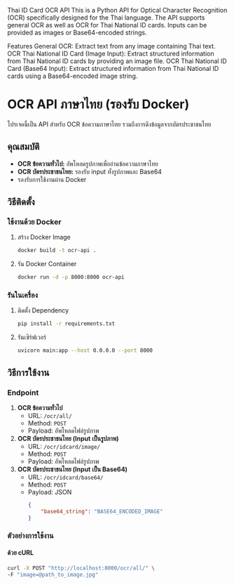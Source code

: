 Thai ID Card OCR API
This is a Python API for Optical Character Recognition (OCR) specifically designed for the Thai language. The API supports general OCR as well as OCR for Thai National ID cards. Inputs can be provided as images or Base64-encoded strings.

Features
General OCR: Extract text from any image containing Thai text.
OCR Thai National ID Card (Image Input): Extract structured information from Thai National ID cards by providing an image file.
OCR Thai National ID Card (Base64 Input): Extract structured information from Thai National ID cards using a Base64-encoded image string.

# OCR API ภาษาไทย (รองรับ Docker)

โปรเจคนี้เป็น API สำหรับ OCR ข้อความภาษาไทย รวมถึงการดึงข้อมูลจากบัตรประชาชนไทย

## คุณสมบัติ
- **OCR ข้อความทั่วไป:** อัพโหลดรูปภาพเพื่ออ่านข้อความภาษาไทย
- **OCR บัตรประชาชนไทย:** รองรับ input ทั้งรูปภาพและ Base64
- รองรับการใช้งานผ่าน Docker

## วิธีติดตั้ง

### ใช้งานด้วย Docker
1. สร้าง Docker Image
    ```bash
    docker build -t ocr-api .
    ```
2. รัน Docker Container
    ```bash
    docker run -d -p 8000:8000 ocr-api
    ```

### รันในเครื่อง
1. ติดตั้ง Dependency
    ```bash
    pip install -r requirements.txt
    ```
2. รันเซิร์ฟเวอร์
    ```bash
    uvicorn main:app --host 0.0.0.0 --port 8000
    ```

## วิธีการใช้งาน

### Endpoint
1. **OCR ข้อความทั่วไป**
    - URL: `/ocr/all/`
    - Method: `POST`
    - Payload: อัพโหลดไฟล์รูปภาพ
2. **OCR บัตรประชาชนไทย (Input เป็นรูปภาพ)**
    - URL: `/ocr/idcard/image/`
    - Method: `POST`
    - Payload: อัพโหลดไฟล์รูปภาพ
3. **OCR บัตรประชาชนไทย (Input เป็น Base64)**
    - URL: `/ocr/idcard/base64/`
    - Method: `POST`
    - Payload: JSON 
      ```json
      {
          "base64_string": "BASE64_ENCODED_IMAGE"
      }
      ```

### ตัวอย่างการใช้งาน
#### ด้วย cURL
```bash
curl -X POST "http://localhost:8000/ocr/all/" \
-F "image=@path_to_image.jpg"
